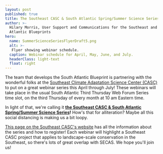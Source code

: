 ```yaml
---
layout: post
published: true
title: The Southeast CASC & South Atlantic Spring/Summer Science Series
author: >-
  Hilary Morris, User Support and Communications for the Southeast and South
  Atlantic Blueprints
hero:
  name: SummerScienceSeriesFlyerDraft5.png
  alt: >-
   Flyer showing webinar schedule.
  caption: Webinar schedule for April, May, June, and July.
  headerClass: light-text
  float: right
---
```

The team that develops the South Atlantic Blueprint is partnering with the wonderful folks at the [Southeast Climate Adaptation Science Center (CASC)](https://secasc.ncsu.edu/) to put on a great webinar series this April through July! These webinars will take place in the usual South Atlantic Third Thursday Web Forum Series time slot, on the third Thursday of every month at 10 am Eastern time.<!--more--> 

In light of that, we're calling it **[the Southeast CASC & South Atlantic Spring/Summer Science Series](https://secasc.ncsu.edu/s6series/)!** How's that for alliteration? Maybe all this social distancing is making us a bit loopy.

[This page on the Southeast CASC's website](https://secasc.ncsu.edu/s6series/) has all the information about the series and how to register! Each webinar will highlight a Southeast CASC project that applies to landscape-scale conservation in the Southeast, so there's lots of great overlap with SECAS. We hope you'll join us!
